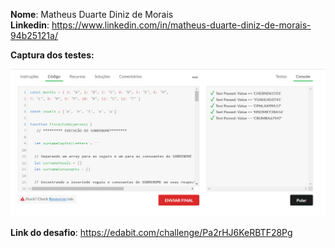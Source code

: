 **Nome**: Matheus Duarte Diniz de Morais \
**Linkedin**: https://www.linkedin.com/in/matheus-duarte-diniz-de-morais-94b25121a/ 

**Captura dos testes:**

![captura dos testes](captura-dos-testes.png)

**Link do desafio**: https://edabit.com/challenge/Pa2rHJ6KeRBTF28Pg
